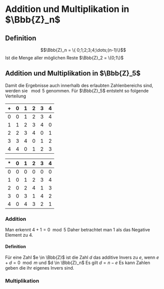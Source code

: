 # Addition und Multiplikation in $\Bbb{Z}_n$ 
## Definition
$$\Bbb{Z}_n = \{ 0;1;2;3;4;\dots;(n-1)\}$$
Ist die Menge aller möglichen Reste
$\Bbb{Z}_2 = \{0;1\}$ 

## Addition und Multiplikation in $\Bbb{Z}_5$ 
Damit die Ergebnisse auch innerhalb des erlaubten Zahlenbereichs sind, werden sie $\mod5$ genommen. Für $\Bbb{Z}_5$ entsteht so folgende Verteilung

| **+** | **0** | **1** | **2** | **3** | **4** |
| ----- | ----- | ----- | ----- | ----- | ----- |
| 0     | 0     | 1     | 2     | 3     | 4     |
| 1     | 1     | 2     | 3     | 4     | 0     |
| 2     | 2     | 3     | 4     | 0     | 1     |
| 3     | 3     | 4     | 0     | 1     | 2     |
| 4     | 4     | 0     | 1     | 2     | 3     |

| *   | **0** | **1** | **2** | **3** | **4** |
| --- | ----- | ----- | ----- | ----- | ----- |
| 0   | 0     | 0     | 0     | 0     | 0     |
| 1   | 0     | 1     | 2     | 3     | 4     |
| 2   | 0     | 2     | 4     | 1     | 3     |
| 3   | 0     | 3     | 1     | 4     | 2     |
| 4   | 0     | 4     | 3     | 2     | 1     |
### Addition
Man erkennt $4+1=0 \mod 5$ 
Daher betrachtet man $1$ als das Negative Element zu $4$.

#### Definition
Für eine Zahl $e \in \Bbb{Z}$ ist die Zahl $d$ das additive Invers zu $e$, wenn $e+d=0 \mod m$ und $d \in \Bbb{Z}_n$ 
Es gilt $d = n-e$ 
Es kann Zahlen geben die ihr eigenes  Invers sind.

### Multiplikation
